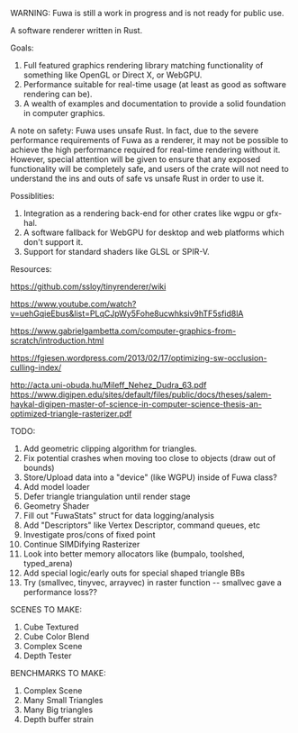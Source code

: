 WARNING: Fuwa is still a work in progress and is not ready for public use. 

A software renderer written in Rust.

Goals:
1. Full featured graphics rendering library matching functionality of something like OpenGL or Direct X, or WebGPU.
1. Performance suitable for real-time usage (at least as good as software rendering can be).
1. A wealth of examples and documentation to provide a solid foundation in computer graphics.

A note on safety:
Fuwa uses unsafe Rust. In fact, due to the severe performance requirements of Fuwa as a renderer, it may not be possible to achieve the high performance required for real-time rendering without it. However, special attention will be given to ensure that any exposed functionality will be completely safe, and users of the crate will not need to understand the ins and outs of safe vs unsafe Rust in order to use it.

Possiblities:
1. Integration as a rendering back-end for other crates like wgpu or gfx-hal.
1. A software fallback for WebGPU for desktop and web platforms which don't support it.
1. Support for standard shaders like GLSL or SPIR-V.

Resources:

https://github.com/ssloy/tinyrenderer/wiki

https://www.youtube.com/watch?v=uehGqieEbus&list=PLqCJpWy5Fohe8ucwhksiv9hTF5sfid8lA

https://www.gabrielgambetta.com/computer-graphics-from-scratch/introduction.html

https://fgiesen.wordpress.com/2013/02/17/optimizing-sw-occlusion-culling-index/

http://acta.uni-obuda.hu/Mileff_Nehez_Dudra_63.pdf
https://www.digipen.edu/sites/default/files/public/docs/theses/salem-haykal-digipen-master-of-science-in-computer-science-thesis-an-optimized-triangle-rasterizer.pdf


TODO:
1. Add geometric clipping algorithm for triangles.
1. Fix potential crashes when moving too close to objects (draw out of bounds)
1. Store/Upload data into a "device" (like WGPU) inside of Fuwa class?
1. Add model loader
1. Defer triangle triangulation until render stage
1. Geometry Shader
1. Fill out "FuwaStats" struct for data logging/analysis
1. Add "Descriptors" like Vertex Descriptor, command queues, etc
1. Investigate pros/cons of fixed point
1. Continue SIMDifying Rasterizer
1. Look into better memory allocators like (bumpalo, toolshed, typed_arena)
1. Add special logic/early outs for special shaped triangle BBs
1. Try (smallvec, tinyvec, arrayvec) in raster function -- smallvec gave a performance loss??

SCENES TO MAKE:
1. Cube Textured
1. Cube Color Blend
1. Complex Scene
1. Depth Tester

BENCHMARKS TO MAKE:
1. Complex Scene
1. Many Small Triangles
1. Many Big triangles
1. Depth buffer strain